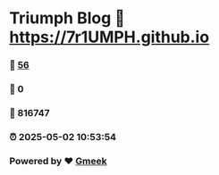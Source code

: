 # Triumph Blog :link: https://7r1UMPH.github.io 
### :page_facing_up: [56](https://7r1UMPH.github.io/tag.html) 
### :speech_balloon: 0 
### :hibiscus: 816747 
### :alarm_clock: 2025-05-02 10:53:54 
### Powered by :heart: [Gmeek](https://github.com/Meekdai/Gmeek)
